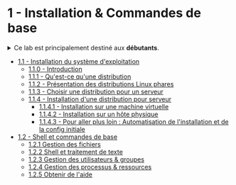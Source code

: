 # 1 - Installation & Commandes de base

<details><summary>Ce lab est principalement destiné aux <b>débutants</b>. </summary>

On a tout de même essayé de pousser un peu le niveau de détails pour que même les linuxiens qui commencent à s'y connaître un peu puissent apprendre deux trois trucs.
</details>

+ [1.1 - Installation du système d'exploitation](installation.md)
    - [1.1.0 - Introduction](installation.md#110-introduction)
    - [1.1.1 - Qu'est-ce qu'une distribution](installation.md#111-quest-ce-quune-distribution)
    - [1.1.2 - Présentation des distributions Linux phares](installation.md#112-présentation-des-distributions-linux-phare)
    - [1.1.3 - Choisir une distribution pour un serveur](installation.md#113-choisir-une-distribution-linux-adaptée-aux-serveurs)
    - [1.1.4 - Installation d'une distribution pour serveur](installation.md#114-installation-dune-distribution-pour-serveurs)
        * [1.1.4.1 - Installation sur une machine virtuelle](installation.md#1141-installation-sur-une-machine-virtuelle)
        * [1.1.4.2 - Installation sur un hôte physique](installation.md#1142-installation-sur-un-hôte-physique)
        * [1.1.4.3 - Pour aller plus loin : Automatisation de l'installation et de la config initiale](installation.md#1143-pour-aller-plus-loin--automatisation)
+ [1.2 - Shell et commandes de base](shell-commandes.md)
    - [1.2.1 Gestion des fichiers](shell-commandes.md#121-gestion-des-fichiers)
    - [1.2.2 Shell et traitement de texte](shell-commandes.md#122-shell-et-traitement-de-texte)
    - [1.2.3 Gestion des utilisateurs & groupes](shell-commandes.md#123-gestion-des-utilisateurs--groupes)
    - [1.2.4 Gestion des processus & ressources](shell-commandes.md#124-gestion-des-processus---ressources)
    - [1.2.5 Obtenir de l'aide](shell-commandes.md#125-obtenir-de-laide)